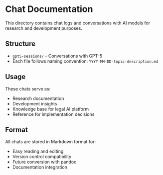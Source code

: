 # Chat Documentation

This directory contains chat logs and conversations with AI models for research and development purposes.

## Structure

- `gpt5-sessions/` - Conversations with GPT-5
- Each file follows naming convention: `YYYY-MM-DD-topic-description.md`

## Usage

These chats serve as:
- Research documentation
- Development insights
- Knowledge base for legal AI platform
- Reference for implementation decisions

## Format

All chats are stored in Markdown format for:
- Easy reading and editing
- Version control compatibility
- Future conversion with pandoc
- Documentation integration